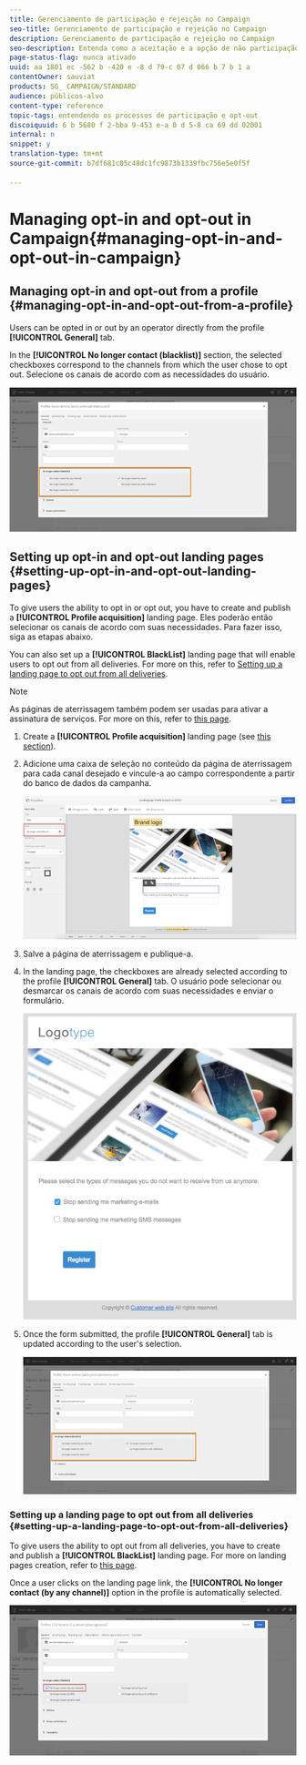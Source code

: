 ```yaml
---
title: Gerenciamento de participação e rejeição no Campaign
seo-title: Gerenciamento de participação e rejeição no Campaign
description: Gerenciamento de participação e rejeição no Campaign
seo-description: Entenda como a aceitação e a opção de não participação são gerenciadas no Adobe Campaign.
page-status-flag: nunca ativado
uuid: aa 1801 ec -562 b -420 e -8 d 79-c 07 d 066 b 7 b 1 a
contentOwner: sauviat
products: SG_ CAMPAIGN/STANDARD
audience: públicos-alvo
content-type: reference
topic-tags: entendendo os processos de participação e opt-out
discoiquuid: 6 b 5680 f 2-bba 9-453 e-a 0 d 5-8 ca 69 dd 02001
internal: n
snippet: y
translation-type: tm+mt
source-git-commit: b7df681c05c48dc1fc9873b1339fbc756e5e0f5f

---
```



# Managing opt-in and opt-out in Campaign{#managing-opt-in-and-opt-out-in-campaign}

## Managing opt-in and opt-out from a profile {#managing-opt-in-and-opt-out-from-a-profile}

Users can be opted in or out by an operator directly from the profile **[!UICONTROL General]** tab.

In the **[!UICONTROL No longer contact (blacklist)]** section, the selected checkboxes correspond to the channels from which the user chose to opt out. Selecione os canais de acordo com as necessidades do usuário.

![](assets/optin_landingpage_3.png)

## Setting up opt-in and opt-out landing pages {#setting-up-opt-in-and-opt-out-landing-pages}

To give users the ability to opt in or opt out, you have to create and publish a **[!UICONTROL Profile acquisition]** landing page. Eles poderão então selecionar os canais de acordo com suas necessidades. Para fazer isso, siga as etapas abaixo.

You can also set up a **[!UICONTROL BlackList]** landing page that will enable users to opt out from all deliveries. For more on this, refer to [Setting up a landing page to opt out from all deliveries](../../audiences/using/managing-opt-in-and-opt-out-in-campaign.md#setting-up-a-landing-page-to-opt-out-from-all-deliveries).

>[!NOTE]
>
>As páginas de aterrissagem também podem ser usadas para ativar a assinatura de serviços. For more on this, refer to [this page](../../channels/using/designing-a-landing-page.md#linking-a-form-to-a-service).

1. Create a **[!UICONTROL Profile acquisition]** landing page (see [this section](../../channels/using/about-landing-pages.md)).
1. Adicione uma caixa de seleção no conteúdo da página de aterrissagem para cada canal desejado e vincule-a ao campo correspondente a partir do banco de dados da campanha.

   ![](assets/optin_landingpage_1.png)

1. Salve a página de aterrissagem e publique-a.
1. In the landing page, the checkboxes are already selected according to the profile **[!UICONTROL General]** tab. O usuário pode selecionar ou desmarcar os canais de acordo com suas necessidades e enviar o formulário.

   ![](assets/optin_landingpage_2.png)

1. Once the form submitted, the profile **[!UICONTROL General]** tab is updated according to the user's selection.

   ![](assets/optin_landingpage_3.png)

### Setting up a landing page to opt out from all deliveries {#setting-up-a-landing-page-to-opt-out-from-all-deliveries}

To give users the ability to opt out from all deliveries, you have to create and publish a **[!UICONTROL BlackList]** landing page. For more on landing pages creation, refer to [this page](../../channels/using/about-landing-pages.md).

Once a user clicks on the landing page link, the **[!UICONTROL No longer contact (by any channel)]** option in the profile is automatically selected.

![](assets/blacklisting_allchannels.png)


